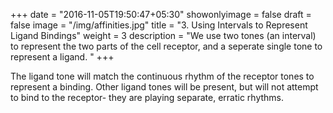 +++
date = "2016-11-05T19:50:47+05:30"
showonlyimage = false
draft = false
image = "/img/affinities.jpg"
title = "3. Using Intervals to Represent Ligand Bindings"
weight = 3
description = "We use two tones (an interval) to represent the two parts of the cell receptor, and a seperate single tone to represent a ligand. "
+++

The ligand tone will match the continuous rhythm of the receptor tones to represent a binding. Other ligand tones will be present, but will not attempt to bind to the receptor- they are playing separate, erratic rhythms.

